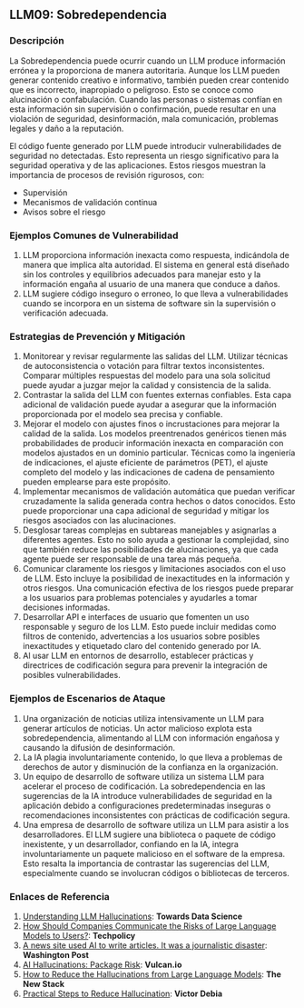 ## LLM09: Sobredependencia

### Descripción

La Sobredependencia puede ocurrir cuando un LLM produce información errónea y la proporciona de manera autoritaria. Aunque los LLM pueden generar contenido creativo e informativo, también pueden crear contenido que es incorrecto, inapropiado o peligroso. Esto se conoce como alucinación o confabulación. Cuando las personas o sistemas confían en esta información sin supervisión o confirmación, puede resultar en una violación de seguridad, desinformación, mala comunicación, problemas legales y daño a la reputación.

El código fuente generado por LLM puede introducir vulnerabilidades de seguridad no detectadas. Esto representa un riesgo significativo para la seguridad operativa y de las aplicaciones. Estos riesgos muestran la importancia de procesos de revisión rigurosos, con:

* Supervisión
* Mecanismos de validación continua
* Avisos sobre el riesgo

### Ejemplos Comunes de Vulnerabilidad

1. LLM proporciona información inexacta como respuesta, indicándola de manera que implica alta autoridad. El sistema en general está diseñado sin los controles y equilibrios adecuados para manejar esto y la información engaña al usuario de una manera que conduce a daños.
2. LLM sugiere código inseguro o erroneo, lo que lleva a vulnerabilidades cuando se incorpora en un sistema de software sin la supervisión o verificación adecuada.

### Estrategias de Prevención y Mitigación

1. Monitorear y revisar regularmente las salidas del LLM. Utilizar técnicas de autoconsistencia o votación para filtrar textos inconsistentes. Comparar múltiples respuestas del modelo para una sola solicitud puede ayudar a juzgar mejor la calidad y consistencia de la salida.
2. Contrastar la salida del LLM con fuentes externas confiables. Esta capa adicional de validación puede ayudar a asegurar que la información proporcionada por el modelo sea precisa y confiable.
3. Mejorar el modelo con ajustes finos o incrustaciones para mejorar la calidad de la salida. Los modelos preentrenados genéricos tienen más probabilidades de producir información inexacta en comparación con modelos ajustados en un dominio particular. Técnicas como la ingeniería de indicaciones, el ajuste eficiente de parámetros (PET), el ajuste completo del modelo y las indicaciones de cadena de pensamiento pueden emplearse para este propósito.
4. Implementar mecanismos de validación automática que puedan verificar cruzadamente la salida generada contra hechos o datos conocidos. Esto puede proporcionar una capa adicional de seguridad y mitigar los riesgos asociados con las alucinaciones.
5. Desglosar tareas complejas en subtareas manejables y asignarlas a diferentes agentes. Esto no solo ayuda a gestionar la complejidad, sino que también reduce las posibilidades de alucinaciones, ya que cada agente puede ser responsable de una tarea más pequeña.
6. Comunicar claramente los riesgos y limitaciones asociados con el uso de LLM. Esto incluye la posibilidad de inexactitudes en la información y otros riesgos. Una comunicación efectiva de los riesgos puede preparar a los usuarios para problemas potenciales y ayudarles a tomar decisiones informadas.
7. Desarrollar API e interfaces de usuario que fomenten un uso responsable y seguro de los LLM. Esto puede incluir medidas como filtros de contenido, advertencias a los usuarios sobre posibles inexactitudes y etiquetado claro del contenido generado por IA.
8. Al usar LLM en entornos de desarrollo, establecer prácticas y directrices de codificación segura para prevenir la integración de posibles vulnerabilidades.

### Ejemplos de Escenarios de Ataque

1. Una organización de noticias utiliza intensivamente un LLM para generar artículos de noticias. Un actor malicioso explota esta sobredependencia, alimentando al LLM con información engañosa y causando la difusión de desinformación.
2. La IA plagia involuntariamente contenido, lo que lleva a problemas de derechos de autor y disminución de la confianza en la organización.
3. Un equipo de desarrollo de software utiliza un sistema LLM para acelerar el proceso de codificación. La sobredependencia en las sugerencias de la IA introduce vulnerabilidades de seguridad en la aplicación debido a configuraciones predeterminadas inseguras o recomendaciones inconsistentes con prácticas de codificación segura.
4. Una empresa de desarrollo de software utiliza un LLM para asistir a los desarrolladores. El LLM sugiere una biblioteca o paquete de código inexistente, y un desarrollador, confiando en la IA, integra involuntariamente un paquete malicioso en el software de la empresa. Esto resalta la importancia de contrastar las sugerencias del LLM, especialmente cuando se involucran códigos o bibliotecas de terceros.

### Enlaces de Referencia

1. [Understanding LLM Hallucinations](https://towardsdatascience.com/llm-hallucinations-ec831dcd7786): **Towards Data Science**
2. [How Should Companies Communicate the Risks of Large Language Models to Users?](https://techpolicy.press/how-should-companies-communicate-the-risks-of-large-language-models-to-users/): **Techpolicy**
3. [A news site used AI to write articles. It was a journalistic disaster](https://www.washingtonpost.com/media/2023/01/17/cnet-ai-articles-journalism-corrections/): **Washington Post**
4. [AI Hallucinations: Package Risk](https://vulcan.io/blog/ai-hallucinations-package-risk): **Vulcan.io**
5. [How to Reduce the Hallucinations from Large Language Models](https://thenewstack.io/how-to-reduce-the-hallucinations-from-large-language-models/): **The New Stack**
6. [Practical Steps to Reduce Hallucination](https://newsletter.victordibia.com/p/practical-steps-to-reduce-hallucination): **Victor Debia**
